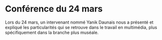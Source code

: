 <h1>Conférence du 24 mars</h1>
Lors du 24 mars, un intervenant nommé Yanik Daunais nous a présenté et expliqué les particularités qui se retrouve dans le travail en multimédia, plus spécifiquement dans la branche plus muséale. 
